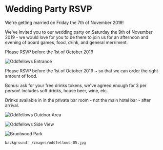 # Wedding Party RSVP

We're getting married on Friday the 7th of November 2019!

We've invited you to our wedding party on Saturday the 9th of November 2019 - we would love for you to be there to join us for an afternoon and evening of board games, food, drink, and general merriment.

Please RSVP before the 1st of October 2019

![Oddfellows Entrance](/images/oddfellows-01.jpg)

Please RSVP before the 1st of October 2019 ~ so that we can order the right amount of food.

Bonus: ask for your free drinks tokens, we've agreed enough for 3 per person! Includes soft drinks, house beer, wine, etc.

Drinks available in in the private bar room - not the main hotel bar - after arrival.


![Oddfellows Outdoor Area](/images/oddfellows-02.jpg)

![Oddfellows Side View](/images/oddfellows-03.jpg)

![Bruntwood Park](/images/oddfellows-05.jpg)

```background: /images/oddfellows-05.jpg```
